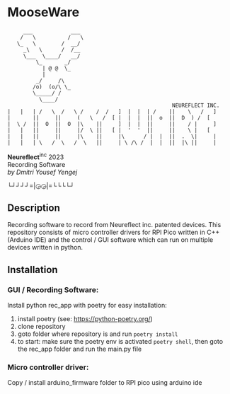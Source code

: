 # MooseWare

```
     ___            ___ 
    /   \          /   \
   \_   \        /  __/
     _\   \      /  /__ 
     \___  \____/   __/ 
         \_       _/    
           | @ @  \_    
           |            
         _/     /\      
        /o)  (o/\ \_    
        \_____/ /       
          \____/        
                                                    NEUREFLECT INC.
|   |   | /   \  /   \ /    /  /   ]  |  |  | /    ||    \   /   ]
|       ||     ||     (   \   /  [ |  |  |  ||  o  ||  D  ) /  [  
|  \ /  ||  O  ||  O  |\    ||     ]  |  |  ||     ||    / |     ]
|   |   ||     ||     |/  \ ||   [ |  '  '  ||     ||    \ |   [  
|   |   ||     ||     |\    ||     |\      / |  |  ||  .  \|     |
|   |   | \   /  \   /  \   ||     | \ /\ /  |  |  ||  |\ ||     |
```

**Neureflect**<sup>inc</sup> 2023  
Recording Software  
*by Dmitri Yousef Yengej*

└┘┘┘┘=|◶◶|=└└└└┘

## Description 
Recording software to record from Neureflect inc. patented devices. This repository consists of micro controller drivers for RPI Pico written in C++ (Arduino IDE) and the control / GUI software which can run on multiple devices written in python.

## Installation
### GUI / Recording Software:
Install python rec_app with poetry for easy installation:
1. install poetry (see: https://python-poetry.org/)
2. clone repository
3. goto folder where repository is and run `poetry install`
4. to start: make sure the poetry env is activated `poetry shell`, then goto the rec_app folder and run the main.py file

### Micro controller driver:
Copy / install arduino_firmware folder to RPI pico using arduino ide
